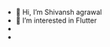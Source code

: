 - 👋 Hi, I’m Shivansh agrawal
- 👀 I’m interested in Flutter
-
-

<!---
shivansh22agra/shivansh22agra is a ✨ special ✨ repository because its `README.md` (this file) appears on your GitHub profile.
You can click the Preview link to take a look at your changes.
--->
